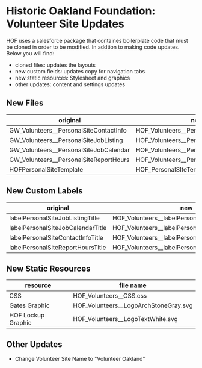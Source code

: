 # Historic Oakland Foundation: Volunteer Site Updates

HOF uses a salesforce package that containes boilerplate code that must be cloned in order to be modified. In addtion to making code updates. Below you will find:
- cloned files: updates the layouts
- new custom fields: updates copy for navigation tabs
- new static resources: Stylesheet and graphics
- other updates: content and settings updates

## New Files

|original|new|
|---|---|
GW_Volunteers__PersonalSiteContactInfo | HOF_Volunteers__PersonalSiteContactInfo
GW_Volunteers__PersonalSiteJobListing | HOF_Volunteers__PersonalSiteJobListing
GW_Volunteers__PersonalSiteJobCalendar | HOF_Volunteers__PersonalSiteJobCalendar
GW_Volunteers__PersonalSiteReportHours | HOF_Volunteers__PersonalSiteReportHours 
HOFPersonalSiteTemplate | HOF_PersonalSIteTemplate

## New Custom Labels
|original|new|
|---|---|
labelPersonalSiteJobListingTitle|HOF_Volunteers__labelPersonalSiteJobListingTitle
labelPersonalSiteJobCalendarTitle|HOF_Volunteers__labelPersonalSiteJobCalendarTitle
labelPersonalSiteContactInfoTitle|HOF_Volunteers__labelPersonalSiteContactInfoTitle
labelPersonalSiteReportHoursTitle|HOF_Volunteers__labelPersonalSiteReportHoursTitle

## New Static Resources
|resource|file name|
|---|---|
|CSS|HOF_Volunteers__CSS.css|
|Gates Graphic|HOF_Volunteers__LogoArchStoneGray.svg|
|HOF Lockup Graphic|HOF_Volunteers__LogoTextWhite.svg|

## Other Updates
- Change Volunteer Site Name to "Volunteer Oakland"